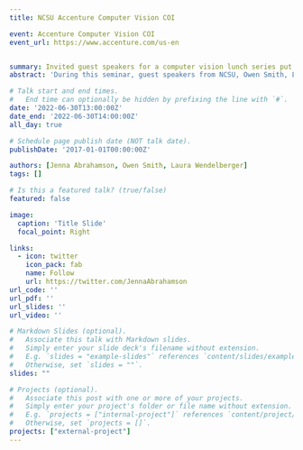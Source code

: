 ```yaml
---
title: NCSU Accenture Computer Vision COI

event: Accenture Computer Vision COI
event_url: https://www.accenture.com/us-en


summary: Invited guest speakers for a computer vision lunch series put on by Accenture Federal Services.
abstract: 'During this seminar, guest speakers from NCSU, Owen Smith, Laura Wendelberger, and Jenna Abrahamson, will join us to present on their computer vision work. They work alongside our AFS colleagues to support projects within the Applied Research Group. This presentation will be split between three focus areas. Laura will talk about using computer vision techniques for identification of "interesting" images from a large database of 3D simulation results. Owen will focus on the use of texture information within remote sensing to create spatially aware algorithms. Jenna will discuss how clustering techniques can be applied to time series of images for further refinement of detected change regions.'

# Talk start and end times.
#   End time can optionally be hidden by prefixing the line with `#`.
date: '2022-06-30T13:00:00Z'
date_end: '2022-06-30T14:00:00Z'
all_day: true

# Schedule page publish date (NOT talk date).
publishDate: '2017-01-01T00:00:00Z'

authors: [Jenna Abrahamson, Owen Smith, Laura Wendelberger]
tags: []

# Is this a featured talk? (true/false)
featured: false

image:
  caption: 'Title Slide'
  focal_point: Right

links:
  - icon: twitter
    icon_pack: fab
    name: Follow
    url: https://twitter.com/JennaAbrahamson
url_code: ''
url_pdf: ''
url_slides: ''
url_video: ''

# Markdown Slides (optional).
#   Associate this talk with Markdown slides.
#   Simply enter your slide deck's filename without extension.
#   E.g. `slides = "example-slides"` references `content/slides/example-slides.md`.
#   Otherwise, set `slides = ""`.
slides: ""

# Projects (optional).
#   Associate this post with one or more of your projects.
#   Simply enter your project's folder or file name without extension.
#   E.g. `projects = ["internal-project"]` references `content/project/deep-learning/index.md`.
#   Otherwise, set `projects = []`.
projects: ["external-project"]
---
```

